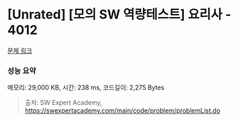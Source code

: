 # [Unrated] [모의 SW 역량테스트] 요리사 - 4012 

[문제 링크](https://swexpertacademy.com/main/code/problem/problemDetail.do?contestProbId=AWIeUtVakTMDFAVH) 

### 성능 요약

메모리: 29,000 KB, 시간: 238 ms, 코드길이: 2,275 Bytes



> 출처: SW Expert Academy, https://swexpertacademy.com/main/code/problem/problemList.do